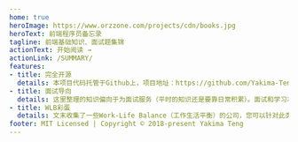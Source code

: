 ```yaml
---
home: true
heroImage: https://www.orzzone.com/projects/cdn/books.jpg
heroText: 前端程序员备忘录
tagline: 前端基础知识、面试题集锦
actionText: 开始阅读 →
actionLink: /SUMMARY/
features:
- title: 完全开源
  details: 本项目代码托管于Github上，项目地址：https://github.com/Yakima-Teng/memo。欢迎提交issue和PR。
- title: 面试导向
  details: 这里整理的知识偏向于为面试服务（平时的知识还是要靠日常积累）。面试和学习本身其实是没冲突的。
- title: WLB彩蛋
  details: 文末收集了一些Work-Life Balance（工作生活平衡）的公司，您可以针对此类公司进行面试准备。
footer: MIT Licensed | Copyright © 2018-present Yakima Teng
---
```

